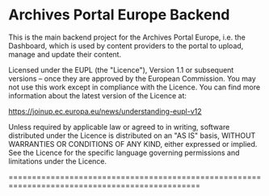 # Archives Portal Europe Backend

This is the main backend project for the Archives Portal Europe, i.e. the Dashboard, which is used by content providers to the portal to upload, manage and update their content.

Licensed under the EUPL (the "Licence"), Version 1.1 or subsequent versions – once they are approved by the European Commission. You may not use this work except in compliance with the Licence. You can find more information about the latest version of the Licence at:

https://joinup.ec.europa.eu/news/understanding-eupl-v12

Unless required by applicable law or agreed to in writing, software distributed under the Licence is distributed on an "AS IS" basis, WITHOUT WARRANTIES OR CONDITIONS OF ANY KIND, either expressed or implied. See the Licence for the specific language governing permissions and limitations under the Licence.

===============================================================================================

